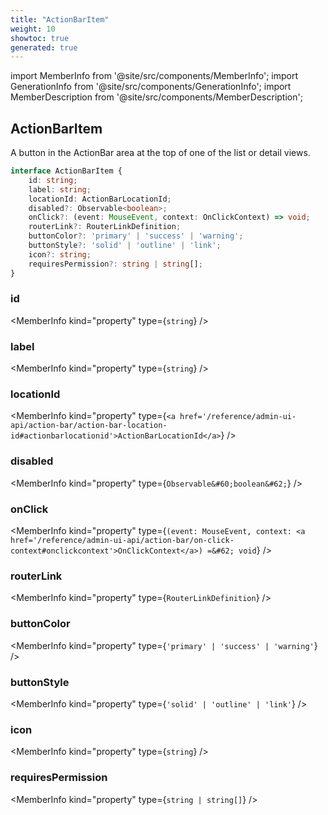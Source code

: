 ```yaml
---
title: "ActionBarItem"
weight: 10
showtoc: true
generated: true
---
```

<!-- This file was generated from the Vendure source. Do not modify. Instead, re-run the "docs:build" script -->
import MemberInfo from '@site/src/components/MemberInfo';
import GenerationInfo from '@site/src/components/GenerationInfo';
import MemberDescription from '@site/src/components/MemberDescription';


## ActionBarItem

<GenerationInfo sourceFile="packages/admin-ui/src/lib/core/src/providers/nav-builder/nav-builder-types.ts" sourceLine="89" packageName="@vendure/admin-ui" />

A button in the ActionBar area at the top of one of the list or detail views.

```ts title="Signature"
interface ActionBarItem {
    id: string;
    label: string;
    locationId: ActionBarLocationId;
    disabled?: Observable<boolean>;
    onClick?: (event: MouseEvent, context: OnClickContext) => void;
    routerLink?: RouterLinkDefinition;
    buttonColor?: 'primary' | 'success' | 'warning';
    buttonStyle?: 'solid' | 'outline' | 'link';
    icon?: string;
    requiresPermission?: string | string[];
}
```

<div className="members-wrapper">

### id

<MemberInfo kind="property" type={`string`}   />


### label

<MemberInfo kind="property" type={`string`}   />


### locationId

<MemberInfo kind="property" type={`<a href='/reference/admin-ui-api/action-bar/action-bar-location-id#actionbarlocationid'>ActionBarLocationId</a>`}   />


### disabled

<MemberInfo kind="property" type={`Observable&#60;boolean&#62;`}   />


### onClick

<MemberInfo kind="property" type={`(event: MouseEvent, context: <a href='/reference/admin-ui-api/action-bar/on-click-context#onclickcontext'>OnClickContext</a>) =&#62; void`}   />


### routerLink

<MemberInfo kind="property" type={`RouterLinkDefinition`}   />


### buttonColor

<MemberInfo kind="property" type={`'primary' | 'success' | 'warning'`}   />


### buttonStyle

<MemberInfo kind="property" type={`'solid' | 'outline' | 'link'`}   />


### icon

<MemberInfo kind="property" type={`string`}   />


### requiresPermission

<MemberInfo kind="property" type={`string | string[]`}   />




</div>
